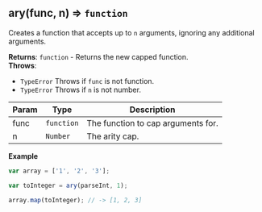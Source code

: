<a name="ary"></a>

## ary(func, n) ⇒ <code>function</code>
Creates a function that accepts up to `n` arguments, ignoring any additional arguments.

**Returns**: <code>function</code> - Returns the new capped function.  
**Throws**:

- <code>TypeError</code> Throws if `func` is not function.
- <code>TypeError</code> Throws if `n` is not number.


| Param | Type | Description |
| --- | --- | --- |
| func | <code>function</code> | The function to cap arguments for. |
| n | <code>Number</code> | The arity cap. |

**Example**
```js
var array = ['1', '2', '3'];

var toInteger = ary(parseInt, 1);

array.map(toInteger); // -> [1, 2, 3]
```

